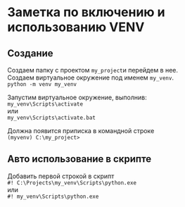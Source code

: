 # Заметка по включению и использованию VENV

## Создание

Создаем папку с проектом `my_project`и перейдем в нее.  
Создаем виртуальное окружение под именем `my_venv`.  
```python -m venv my_venv```

Запустим виртуальное окружение, выполнив:  
```my_venv\Scripts\activate```  
или  
```my_venv\Scripts\activate.bat```  
  
Должна появится приписка в командной строке  
`(myvenv) C:\my_project>`  
  
## Авто использование в скрипте  

Добавить первой строкой в скрипт  
```#! C:\Projects\my_venv\Scripts\python.exe```  
или  
```#! my_venv\Scripts\python.exe```  
